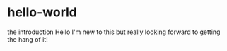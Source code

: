 # hello-world
the introduction
Hello
I'm new to this but really looking forward to getting the hang of it!
